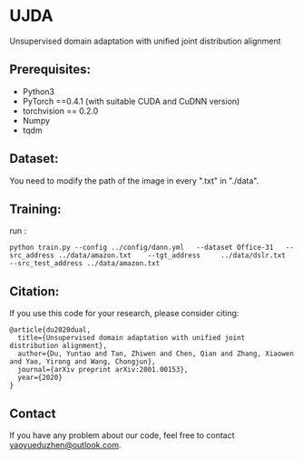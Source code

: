 # UJDA
Unsupervised domain adaptation with unified joint
distribution alignment

## Prerequisites:

* Python3
* PyTorch ==0.4.1 (with suitable CUDA and CuDNN version)
* torchvision == 0.2.0
* Numpy
* tqdm

## Dataset:

You need to modify the path of the image in every ".txt" in "./data".

## Training:
run :

    python train.py --config ../config/dann.yml   --dataset Office-31   --src_address ../data/amazon.txt    --tgt_address     ../data/dslr.txt  --src_test_address ../data/amazon.txt

## Citation:
If you use this code for your research, please consider citing:

```
@article{du2020dual,
  title={Unsupervised domain adaptation with unified joint distribution alignment},
  author={Du, Yuntao and Tan, Zhiwen and Chen, Qian and Zhang, Xiaowen and Yao, Yirong and Wang, Chongjun},
  journal={arXiv preprint arXiv:2001.00153},
  year={2020}
}
```

## Contact
If you have any problem about our code, feel free to contact yaoyueduzhen@outlook.com.
